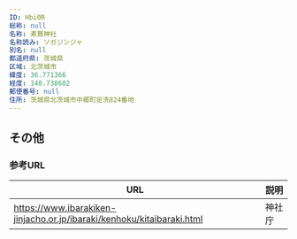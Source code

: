 ```yaml
---
ID: Hbi0R
総称: null
名称: 素鷲神社
名称読み: ソガジンジャ
別名: null
都道府県: 茨城県
区域: 北茨城市
緯度: 36.771366
経度: 140.738602
郵便番号: null
住所: 茨城県北茨城市中郷町足洗824番地
---
```


## その他

### 参考URL

| URL                                                                    | 説明   |
| ---------------------------------------------------------------------- | ------ |
| https://www.ibarakiken-jinjacho.or.jp/ibaraki/kenhoku/kitaibaraki.html | 神社庁 |
